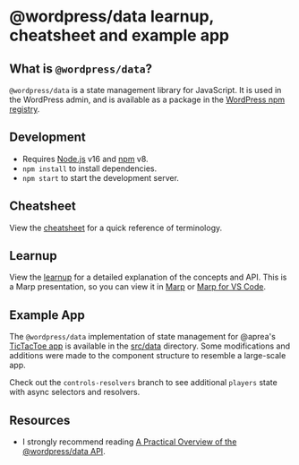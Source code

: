 # @wordpress/data learnup, cheatsheet and example app

## What is `@wordpress/data`?

`@wordpress/data` is a state management library for JavaScript. It is used in the WordPress admin, and is available as a package in the [WordPress npm registry](https://www.npmjs.com/package/@wordpress/data).

## Development

- Requires [Node.js](https://nodejs.org/en/) v16 and [npm](https://www.npmjs.com/) v8.
- `npm install` to install dependencies.
- `npm start` to start the development server.

## Cheatsheet

View the [cheatsheet](docs/wp-data-cheatsheet.md) for a quick reference of terminology.

## Learnup

View the [learnup](docs/wp-data-learnup.md) for a detailed explanation of the concepts and API. This is a Marp presentation, so you can view it in [Marp](https://marp.app/) or [Marp for VS Code](https://marketplace.visualstudio.com/items?itemName=marp-team.marp-vscode).

## Example App

The `@wordpress/data` implementation of state management for @aprea's [TicTacToe app](https://github.com/aprea/tictactoe) is available in the [src/data](src/data) directory. Some modifications and additions were made to the component structure to resemble a large-scale app.

Check out the `controls-resolvers` branch to see additional `players` state with async selectors and resolvers.

## Resources

* I strongly recommend reading [A Practical Overview of the @wordpress/data API](https://unfoldingneurons.com/series/practical-overview-of-wp-data).
